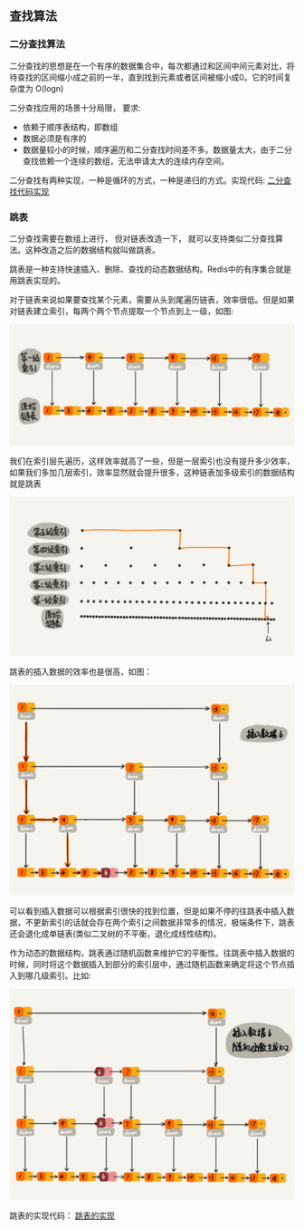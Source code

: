 ## 查找算法

### 二分查找算法

二分查找的思想是在一个有序的数据集合中，每次都通过和区间中间元素对比，将待查找的区间缩小成之前的一半，直到找到元素或者区间被缩小成0。它的时间复杂度为 O(logn)

二分查找应用的场景十分局限， 要求:
- 依赖于顺序表结构，即数组
- 数据必须是有序的
- 数据量较小的时候，顺序遍历和二分查找时间差不多。数据量太大，由于二分查找依赖一个连续的数组，无法申请太大的连续内存空间。

二分查找有两种实现，一种是循环的方式，一种是递归的方式。实现代码:
[二分查找代码实现](../../src/main/java/com/haobin/datastructure/search/BinarySearch.java)

### 跳表

二分查找需要在数组上进行， 但对链表改造一下， 就可以支持类似二分查找算法。这种改造之后的数据结构就叫做跳表。

跳表是一种支持快速插入、删除、查找的动态数据结构。Redis中的有序集合就是用跳表实现的。

对于链表来说如果要查找某个元素，需要从头到尾遍历链表，效率很低。但是如果对链表建立索引，每两个两个节点提取一个节点到上一级，如图:

![](../../images/search/search-table-1.jpg)

我们在索引层先遍历，这样效率就高了一些，但是一层索引也没有提升多少效率，如果我们多加几层索引，效率显然就会提升很多，这种链表加多级索引的数据结构就是跳表

![](../../images/search/search-table-2.jpg)

跳表的插入数据的效率也是很高，如图：

![](../../images/search/jump-table-insert.jpg)

可以看到插入数据可以根据索引很快的找到位置，但是如果不停的往跳表中插入数据，不更新索引的话就会存在两个索引之间数据非常多的情况，极端条件下，跳表还会退化成单链表(类似二叉树的不平衡，退化成线性结构)。

作为动态的数据结构，跳表通过随机函数来维护它的平衡性。往跳表中插入数据的时候，同时将这个数据插入到部分的索引层中，通过随机函数来确定将这个节点插入到哪几级索引。比如:

![](../../images/search/jump-table-index.jpg)

跳表的实现代码： [跳表的实现](../../src/main/java/com/haobin/datastructure/search/SkipList.java)